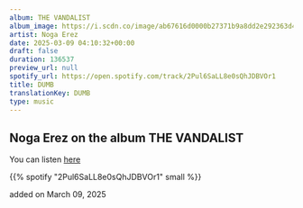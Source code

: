 ```yaml
---
album: THE VANDALIST
album_image: https://i.scdn.co/image/ab67616d0000b27371b9a8dd2e292363d48cd346
artist: Noga Erez
date: 2025-03-09 04:10:32+00:00
draft: false
duration: 136537
preview_url: null
spotify_url: https://open.spotify.com/track/2Pul6SaLL8e0sQhJDBVOr1
title: DUMB
translationKey: DUMB
type: music
---
```


## Noga Erez on the album THE VANDALIST

You can listen [here](https://open.spotify.com/track/2Pul6SaLL8e0sQhJDBVOr1)

{{% spotify "2Pul6SaLL8e0sQhJDBVOr1" small %}}

added on March 09, 2025